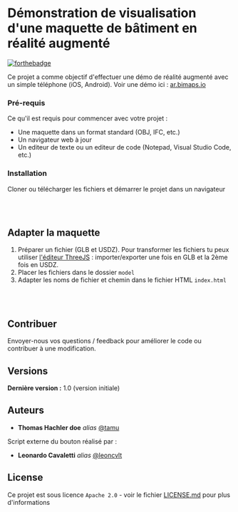 #  Démonstration de visualisation d'une maquette de bâtiment en réalité augmenté

[![forthebadge](http://forthebadge.com/images/badges/built-with-love.svg)](https://ar.bimaps.io) 


Ce projet a comme objectif d'effectuer une démo de réalité augmenté avec un simple téléphone (iOS, Android).
Voir une démo ici : [ar.bimaps.io](https://ar.bimaps.io/)

### Pré-requis

Ce qu'il est requis pour commencer avec votre projet :

- Une maquette dans un format standard (OBJ, IFC, etc.)
- Un navigateur web à jour
- Un editeur de texte ou un editeur de code (Notepad, Visual Studio Code, etc.)

### Installation

Cloner ou télécharger les fichiers et démarrer le projet dans un navigateur

<br><br>

## Adapter la maquette
1. Préparer un fichier (GLB et USDZ). Pour transformer les fichiers tu peux utiliser [l'éditeur ThreeJS](https://threejs.org/editor/) : importer/exporter une fois en GLB et la 2ème fois en USDZ.
2. Placer les fichiers dans le dossier ``model``
3. Adapter les noms de fichier et chemin dans le fichier HTML ``index.html``

<br><br>

## Contribuer

Envoyer-nous vos questions / feedback pour améliorer le code ou contribuer à une modification.

## Versions

**Dernière version :** 1.0 (version initiale)

## Auteurs

* **Thomas Hachler doe** _alias_ [@tamu](https://github.com/tamu)

Script externe du bouton réalisé par : 
* **Leonardo Cavaletti** _alias_ [@leoncvlt](https://github.com/leoncvlt/ar-button)


## License

Ce projet est sous licence ``Apache 2.0`` - voir le fichier [LICENSE.md](LICENSE.md) pour plus d'informations

